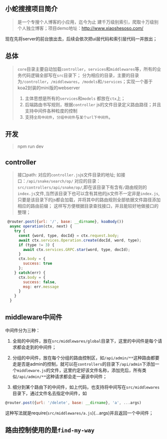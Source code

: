 ## 小蛇搜搜项目简介
> 是一个专搜个人博客的小应用，迄今为止 建千万级别索引，爬取十万级别个人独立博客；项目demo地址：http://www.xiaoshesoso.com/

现在先将server的前台放出去，后续会依次把ui层代码和索引层代码一并放出；

## 总体
> `core`目录主要自动加载`controller`，`services`和`middlewares`等，所有的业务代码逻辑全部写在`src`目录下；
> 分为相应的目录，主要的目录为`/controller`，`/middlewares`，`/models`和`/services`；实现一个基于koa2封装的mini版的webserver
> 1. 主体思想是所有的`services`和`models` 都放在`ctx`上；
> 2. 后端路由书写规则，根据`controller` js的文件目录定义路由路径；并且支持中间件各种粒度的控制
> 3. 支持`全局中间件`，`分组中间件`与`某个url下中间件`。

## 开发
> npm run dev

## controller
> 接口path: 对应的`controller.js`js文件目录的地址;
如接口：`/api/snake/search/op/` 对应的目录： `src/controllers/api/snake/op/`,即在该目录下有含有`/`路由规则的`index.js`文件,当然该目录下也可以含有其他的js文件不一定非是`index.js`,只要是该目录下的js都会加载，并将其中的路由规则全部依据文件路径添加相应的路由前缀；
这样写方便根据目录查找接口，并且能较好地做接口的整理；

``` javascript
 @router.post({url: '/', base: __dirname}, koaBody())
  async operation(ctx, next) {
    try {
      const {word, type, docId} = ctx.request.body;
      await ctx.services.Operation.create(docId, word, type);
      if (type != 3) {
        await ctx.services.GRPC.star(word, type, docId);
      }
      ctx.body = {
        success: true
      };
    } catch(err) {
      ctx.body = {
        success: false,
        msg: err.message
      }
    }
  }
```
## middleware中间件
 中间件分为三种：
 1. 全局的中间件，放在`src/middlewares/global`目录下，这里的中间件是每个请求都会走到的中间件；

 2. 分组的中间件，放在每个分组的路由控制区，如`/api/admin/**`这种路由都要走是否是admin的控制，就可以在`controllers`的目录下`/api/admin`下添加一个`middleware.js`的文件，这里约定好该文件名称，添加完后，所有类似`/api/admin/**`这种请求都会走一遍该中间件；

 3. 细分到某个路由下的中间件，如上代码，也支持将中间写在`src/middlewares`目录下，通过文件名去指定中间件，如
 ``` javascript
 @router.post({url: '/delete', base: __dirname}, 'a', ...args)
 ```
 这种写法就是require(`src/middlewares/a.js`)(...args)并且返回一个中间件；


 ## 路由控制使用的是`find-my-way`

